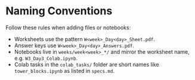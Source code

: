 # Naming Conventions

Follow these rules when adding files or notebooks:

- Worksheets use the pattern `W<week>_Day<day>_Sheet.pdf`.
- Answer keys use `W<week>_Day<day>_Answers.pdf`.
- Notebooks live in `weeks/week<week>_*/` and mirror the worksheet name, e.g. `W3_Day3_Colab.ipynb`.
- Colab tasks in the `colab_tasks/` folder are short names like `tower_blocks.ipynb` as listed in `specs.md`.
